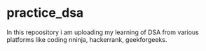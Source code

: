 # practice_dsa
In this repoository i am uploading my learning of DSA from various platforms like coding nninja, hackerrank, geekforgeeks.
